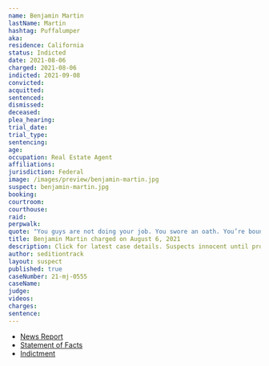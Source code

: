 ```yaml
---
name: Benjamin Martin
lastName: Martin
hashtag: Puffalumper
aka:
residence: California
status: Indicted
date: 2021-08-06
charged: 2021-08-06
indicted: 2021-09-08
convicted:
acquitted:
sentenced:
dismissed:
deceased:
plea_hearing:
trial_date:
trial_type:
sentencing:
age:
occupation: Real Estate Agent
affiliations:
jurisdiction: Federal
image: /images/preview/benjamin-martin.jpg
suspect: benjamin-martin.jpg
booking:
courtroom:
courthouse:
raid:
perpwalk:
quote: "You guys are not doing your job. You swore an oath. You’re bound by your word. Move out of the way and let us in."
title: Benjamin Martin charged on August 6, 2021
description: Click for latest case details. Suspects innocent until proven guilty.
author: seditiontrack
layout: suspect
published: true
caseNumber: 21-mj-0555
caseName:
judge:
videos:
charges:
sentence:
---
```

- [News Report](https://gvwire.com/2021/09/03/fresno-anti-mask-activist-jailed-on-jan-6-capitol-riot-charges/)
- [Statement of Facts](https://www.justice.gov/usao-dc/case-multi-defendant/file/1430511/download)
- [Indictment](https://extremism.gwu.edu/sites/g/files/zaxdzs2191/f/Benjamin%20Martin%20Indictment.pdf)
